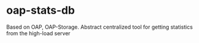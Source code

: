# oap-stats-db

Based on OAP, OAP-Storage. Abstract centralized tool for getting statistics from the high-load server

